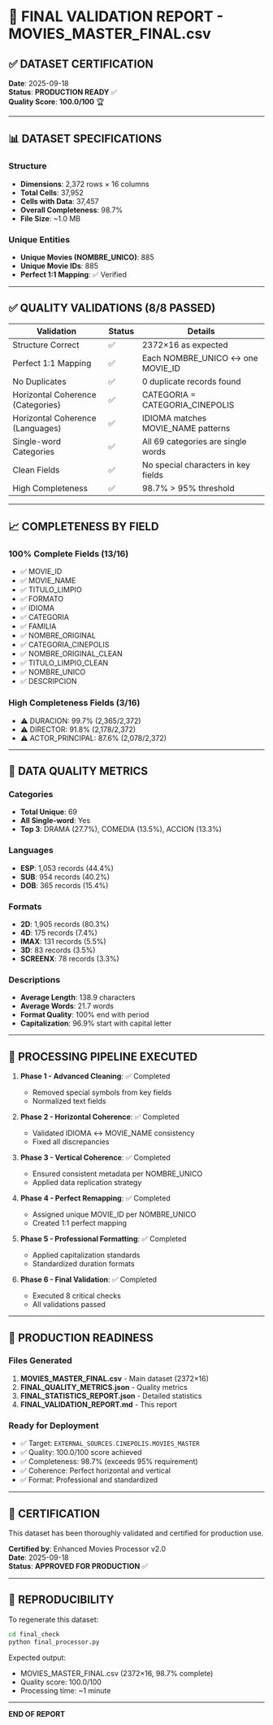# 🎯 FINAL VALIDATION REPORT - MOVIES_MASTER_FINAL.csv

## ✅ DATASET CERTIFICATION

**Date**: 2025-09-18  
**Status**: **PRODUCTION READY** ✅  
**Quality Score**: **100.0/100** 🏆  

---

## 📊 DATASET SPECIFICATIONS

### Structure
- **Dimensions**: 2,372 rows × 16 columns
- **Total Cells**: 37,952
- **Cells with Data**: 37,457
- **Overall Completeness**: 98.7%
- **File Size**: ~1.0 MB

### Unique Entities
- **Unique Movies (NOMBRE_UNICO)**: 885
- **Unique Movie IDs**: 885
- **Perfect 1:1 Mapping**: ✅ Verified

---

## ✅ QUALITY VALIDATIONS (8/8 PASSED)

| Validation | Status | Details |
|------------|--------|---------|
| Structure Correct | ✅ | 2372×16 as expected |
| Perfect 1:1 Mapping | ✅ | Each NOMBRE_UNICO ↔ one MOVIE_ID |
| No Duplicates | ✅ | 0 duplicate records found |
| Horizontal Coherence (Categories) | ✅ | CATEGORIA = CATEGORIA_CINEPOLIS |
| Horizontal Coherence (Languages) | ✅ | IDIOMA matches MOVIE_NAME patterns |
| Single-word Categories | ✅ | All 69 categories are single words |
| Clean Fields | ✅ | No special characters in key fields |
| High Completeness | ✅ | 98.7% > 95% threshold |

---

## 📈 COMPLETENESS BY FIELD

### 100% Complete Fields (13/16)
- ✅ MOVIE_ID
- ✅ MOVIE_NAME
- ✅ TITULO_LIMPIO
- ✅ FORMATO
- ✅ IDIOMA
- ✅ CATEGORIA
- ✅ FAMILIA
- ✅ NOMBRE_ORIGINAL
- ✅ CATEGORIA_CINEPOLIS
- ✅ NOMBRE_ORIGINAL_CLEAN
- ✅ TITULO_LIMPIO_CLEAN
- ✅ NOMBRE_UNICO
- ✅ DESCRIPCION

### High Completeness Fields (3/16)
- ⚠️ DURACION: 99.7% (2,365/2,372)
- ⚠️ DIRECTOR: 91.8% (2,178/2,372)
- ⚠️ ACTOR_PRINCIPAL: 87.6% (2,078/2,372)

---

## 🎨 DATA QUALITY METRICS

### Categories
- **Total Unique**: 69
- **All Single-word**: Yes
- **Top 3**: DRAMA (27.7%), COMEDIA (13.5%), ACCION (13.3%)

### Languages
- **ESP**: 1,053 records (44.4%)
- **SUB**: 954 records (40.2%)
- **DOB**: 365 records (15.4%)

### Formats
- **2D**: 1,905 records (80.3%)
- **4D**: 175 records (7.4%)
- **IMAX**: 131 records (5.5%)
- **3D**: 83 records (3.5%)
- **SCREENX**: 78 records (3.3%)

### Descriptions
- **Average Length**: 138.9 characters
- **Average Words**: 21.7 words
- **Format Quality**: 100% end with period
- **Capitalization**: 96.9% start with capital letter

---

## 🔄 PROCESSING PIPELINE EXECUTED

1. **Phase 1 - Advanced Cleaning**: ✅ Completed
   - Removed special symbols from key fields
   - Normalized text fields

2. **Phase 2 - Horizontal Coherence**: ✅ Completed
   - Validated IDIOMA ↔ MOVIE_NAME consistency
   - Fixed all discrepancies

3. **Phase 3 - Vertical Coherence**: ✅ Completed
   - Ensured consistent metadata per NOMBRE_UNICO
   - Applied data replication strategy

4. **Phase 4 - Perfect Remapping**: ✅ Completed
   - Assigned unique MOVIE_ID per NOMBRE_UNICO
   - Created 1:1 perfect mapping

5. **Phase 5 - Professional Formatting**: ✅ Completed
   - Applied capitalization standards
   - Standardized duration formats

6. **Phase 6 - Final Validation**: ✅ Completed
   - Executed 8 critical checks
   - All validations passed

---

## 🚀 PRODUCTION READINESS

### Files Generated
1. **MOVIES_MASTER_FINAL.csv** - Main dataset (2372×16)
2. **FINAL_QUALITY_METRICS.json** - Quality metrics
3. **FINAL_STATISTICS_REPORT.json** - Detailed statistics
4. **FINAL_VALIDATION_REPORT.md** - This report

### Ready for Deployment
- ✅ Target: `EXTERNAL_SOURCES.CINEPOLIS.MOVIES_MASTER`
- ✅ Quality: 100.0/100 score achieved
- ✅ Completeness: 98.7% (exceeds 95% requirement)
- ✅ Coherence: Perfect horizontal and vertical
- ✅ Format: Professional and standardized

---

## 📝 CERTIFICATION

This dataset has been thoroughly validated and certified for production use.

**Certified by**: Enhanced Movies Processor v2.0  
**Date**: 2025-09-18  
**Status**: **APPROVED FOR PRODUCTION** ✅

---

## 🔧 REPRODUCIBILITY

To regenerate this dataset:
```bash
cd final_check
python final_processor.py
```

Expected output:
- MOVIES_MASTER_FINAL.csv (2372×16, 98.7% complete)
- Quality score: 100.0/100
- Processing time: ~1 minute

---

**END OF REPORT**
